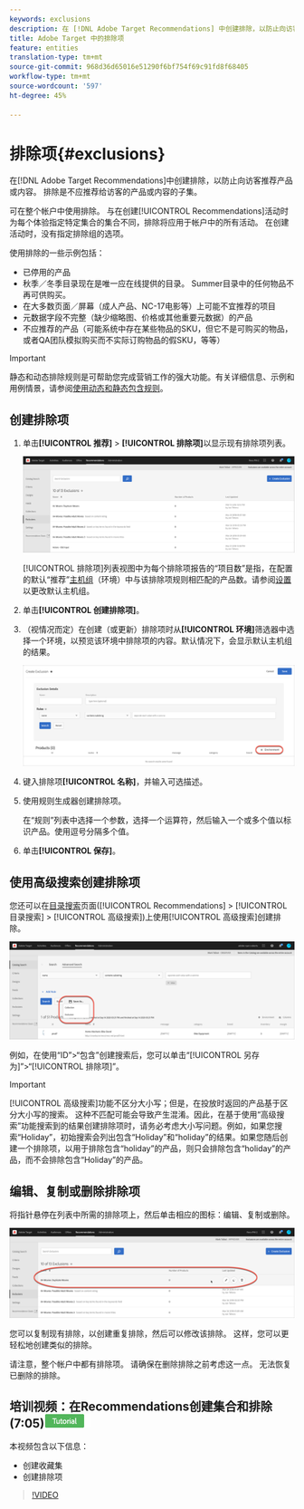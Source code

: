 ```yaml
---
keywords: exclusions
description: 在 [!DNL Adobe Target Recommendations] 中创建排除，以防止向访客推荐产品或内容。
title: Adobe Target 中的排除项
feature: entities
translation-type: tm+mt
source-git-commit: 968d36d65016e51290f6bf754f69c91fd8f68405
workflow-type: tm+mt
source-wordcount: '597'
ht-degree: 45%

---
```



# 排除项{#exclusions}

在[!DNL Adobe Target Recommendations]中创建排除，以防止向访客推荐产品或内容。 排除是不应推荐给访客的产品或内容的子集。

可在整个帐户中使用排除。 与在创建[!UICONTROL Recommendations]活动时为每个体验指定特定集合的集合不同，排除将应用于帐户中的所有活动。 在创建活动时，没有指定排除组的选项。

使用排除的一些示例包括：

* 已停用的产品
* 秋季／冬季目录现在是唯一应在线提供的目录。 Summer目录中的任何物品不再可供购买。
* 在大多数页面／屏幕（成人产品、NC-17电影等）上可能不宜推荐的项目
* 元数据字段不完整（缺少缩略图、价格或其他重要元数据）的产品
* 不应推荐的产品（可能系统中存在某些物品的SKU，但它不是可购买的物品，或者QA团队模拟购买而不实际订购物品的假SKU，等等）

>[!IMPORTANT]
>
>静态和动态排除规则是可帮助您完成营销工作的强大功能。有关详细信息、示例和用例情景，请参阅[使用动态和静态包含规则](/help/c-recommendations/c-algorithms/use-dynamic-and-static-inclusion-rules.md#concept_4CB5C0FA705D4E449BD0B37B3D987F9F)。

## 创建排除项

1. 单击&#x200B;**[!UICONTROL 推荐]** > **[!UICONTROL 排除项]**&#x200B;以显示现有排除项列表。

   ![](assets/exclusions_list.png)

   [!UICONTROL 排除项]列表视图中为每个排除项报告的“项目数”是指，在配置的默认“推荐”[主机组](/help/administrating-target/hosts.md)（环境）中与该排除项规则相匹配的产品数。请参阅[设置](/help/c-recommendations/plan-implement.md#concept_C1E1E2351413468692D6C21145EF0B84)以更改默认主机组。

1. 单击&#x200B;**[!UICONTROL 创建排除项]**。

1. （视情况而定）在创建（或更新）排除项时从&#x200B;**[!UICONTROL 环境]**&#x200B;筛选器中选择一个环境，以预览该环境中排除项的内容。默认情况下，会显示默认主机组的结果。

   ![创建排除项](/help/c-recommendations/c-products/assets/CreateExclusion.png)

1. 键入排除项&#x200B;**[!UICONTROL 名称]**，并输入可选描述。

1. 使用规则生成器创建排除项。

   在“规则”列表中选择一个参数，选择一个运算符，然后输入一个或多个值以标识产品。使用逗号分隔多个值。

1. 单击&#x200B;**[!UICONTROL 保存]**。

## 使用高级搜索创建排除项

您还可以在[目录搜索](/help/c-recommendations/c-products/catalog-search.md#save-as)页面([!UICONTROL Recommendations] > [!UICONTROL 目录搜索] > [!UICONTROL 高级搜索])上使用[!UICONTROL 高级搜索]创建排除。

![另存为对话框](/help/c-recommendations/c-products/assets/save-as.png)

例如，在使用“ID”>“包含”创建搜索后，您可以单击“[!UICONTROL 另存为]”>“[!UICONTROL 排除项]”。

>[!IMPORTANT]
>
>[!UICONTROL 高级搜索]功能不区分大小写；但是，在投放时返回的产品基于区分大小写的搜索。 这种不匹配可能会导致产生混淆。因此，在基于使用“高级搜索”功能搜索到的结果创建排除项时，请务必考虑大小写问题。例如，如果您搜索“Holiday”，初始搜索会列出包含“Holiday”和“holiday”的结果。如果您随后创建一个排除项，以用于排除包含“holiday”的产品，则只会排除包含“holiday”的产品，而不会排除包含“Holiday”的产品。

## 编辑、复制或删除排除项

将指针悬停在列表中所需的排除项上，然后单击相应的图标：编辑、复制或删除。

![排除项的悬停图标](/help/c-recommendations/c-products/assets/hover-exclusions.png)

您可以复制现有排除，以创建重复排除，然后可以修改该排除。 这样，您可以更轻松地创建类似的排除。

请注意，整个帐户中都有排除项。 请确保在删除排除之前考虑这一点。 无法恢复已删除的排除。

## 培训视频：在Recommendations创建集合和排除(7:05)![教程徽章](/help/assets/tutorial.png)

本视频包含以下信息：

* 创建收藏集
* 创建排除项

>[!VIDEO](https://video.tv.adobe.com/v/27689)